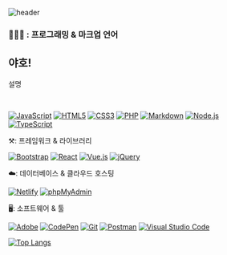 ![header](https://capsule-render.vercel.app/api?type=waving&color=4746ac&height=300&section=header&text=MY%20GITHUB&fontSize=90&animation=twinkling&fontColor=131252&desc=Desc&descSize=30)

### 👩🏻‍💻 : 프로그래밍 & 마크업 언어
<h2>야호!</h2>
<p>설명</p>
<br style="width:10px;">
<p>
  <a href="https://kimsangjunv1.github.io/coding/javascript/index.html"><img alt="JavaScript" src="https://img.shields.io/badge/JavaScript-512BD4?style=flat&logo=JavaScript&logoColor=white"></a>
  <a href="#"><img alt="HTML5" src="https://img.shields.io/badge/HTML5-E34F26?logo=HTML5&logoColor=white"></a>
  <a href="#"><img alt="CSS3" src="https://img.shields.io/badge/CSS3-E6E6E6?logo=CSS3&logoColor=white"></a>
  <a href="#"><img alt="PHP" src="https://img.shields.io/badge/PHP-E34F26?logo=PHP&logoColor=white"></a>
  <a href="#"><img alt="Markdown" src="https://img.shields.io/badge/Markdown-E6E6E6?logo=Markdown&logoColor=white"></a>
  <a href="#"><img alt="Node.js" src="https://img.shields.io/badge/Node.js-E34F26?logo=Node.js&logoColor=white"></a>
  <a href="#"><img alt="TypeScript" src="https://img.shields.io/badge/TypeScript-E6E6E6?logo=TypeScript&logoColor=white"></a>
</p>
<!-- ### ⚒️: 프레임워크 & 라이브러리 -->
<p>⚒️: 프레임워크 & 라이브러리</p>
<p>
  <a href="#"><img alt="Bootstrap" src="https://img.shields.io/badge/Bootstrap-7952B3?logo=Bootstrap&logoColor=white"></a>
  <a href="#"><img alt="React" src="https://img.shields.io/badge/React-61DAFB?logo=React&logoColor=white"></a>
  <a href="#"><img alt="Vue.js" src="https://img.shields.io/badge/Vue.js-4FC08D?logo=Vue.js&logoColor=white"></a>
  <a href="#"><img alt="jQuery" src="https://img.shields.io/badge/jQuery-0769AD?logo=jQuery&logoColor=white"></a>
</p>
<p>☁️: 데이터베이스 & 클라우드 호스팅</p>
<p>
  <a href="#"><img alt="Netlify" src="https://img.shields.io/badge/Netlify-00C7B7?logo=Netlify&logoColor=white"></a>
  <a href="#"><img alt="phpMyAdmin" src="https://img.shields.io/badge/phpMyAdmin-6C78AF?logo=phpMyAdmin&logoColor=white"></a>
</p>
<p>🖥️: 소프트웨어 & 툴</p>
<p>
  <a href="#"><img alt="Adobe" src="https://img.shields.io/badge/Adobe-FF0000?logo=Adobe&logoColor=white"></a>
  <a href="#"><img alt="CodePen" src="https://img.shields.io/badge/CodePen-000?logo=CodePen&logoColor=white"></a>
  <a href="#"><img alt="Git" src="https://img.shields.io/badge/Git-F05032?logo=Git&logoColor=white"></a>
  <a href="#"><img alt="Postman" src="https://img.shields.io/badge/Postman-FF6C37?logo=Postman&logoColor=white"></a>
  <a href="#"><img alt="Visual Studio Code" src="https://img.shields.io/badge/Visual Studio Code-007ACC?logo=Visual Studio Code&logoColor=white"></a>
</p>


[![Top Langs](https://github-readme-stats.vercel.app/api/top-langs/?username=kimsangjunv1)](https://github.com/kimsangjunv1/github-readme-stats)
